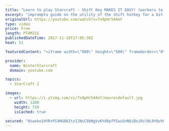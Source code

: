 ```yaml
---
title: "Learn to play Starcraft - Shift Key MAKES IT EASY! (workers to gas, waypoints, ctrl grps, moving)"
excerpt: "impromptu guide on the utility of the shift hotkey for a bit of everything"
originalUrl: https://youtube.com/watch?v=7x9pHr544oY
type: video
price: Free
length: PT4M21S
publishedDateTime: 2017-11-19T17:05:30Z
heat: 51

featuredContent: "<iframe width=\"800\" height=\"500\" frameborder=\"0\" src=\"https://www.youtube.com/embed/7x9pHr544oY\" allow=\"accelerometer; autoplay; encrypted-media; gyroscope; picture-in-picture\" allowfullscreen></iframe>"

provider:
  name: WinterStarcraft
  domain: youtube.com

topics:
  - StarCraft 2

images:
  - url: https://i.ytimg.com/vi/7x9pHr544oY/maxresdefault.jpg
    width: 1280
    height: 720
    isCached: true

secured: "0swoke1HYR+PI4HG8bItzIJNcC9bNgVvKYd6pfPIwuSnNQiBxiRzl0L9YQvhQPEf4hq8hskOK1Cdv5ksoll2mV2SvyRvuRCbGoX0P/az90lKMngi1nYOqG8Jrl6FcgY+OWvX0lWEUUWHs39BbuI2DMRnZUX7fgW9vQrpPRIPwjMmik7ZXHDysM4lX4CLz7tvFmOBEOlQ5YH8VzynvEHl0PJZMFt4sdcgIZy55ZIESQsbkd/28dHComP8SCtPwlYDO6uEiEV+PqkQ1pJyn+vpRXFiYymLXnpOpjVioU5aG24AT7/iNN74m/mOjcJCr57dW7IL3ANSV2RExcv/bDiDg8MO7qsKGvyMYKDg8rGwSAkzp+cC96QBrM+Z2UZQZuMalfp/jDin1NrKRk9d2Rldvy8C5bIpuef/E+nc9+mLvyc=;2lNKaOqeLiAV3gyDXWrptQ=="
---
```


